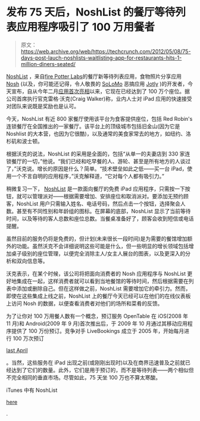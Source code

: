 # 发布 75 天后，NoshList 的餐厅等待列表应用程序吸引了 100 万用餐者 

> 原文：<https://web.archive.org/web/https://techcrunch.com/2012/05/08/75-days-post-lauch-noshlists-waitlisting-app-for-restaurants-hits-1-million-diners-seated/>

[NoshList](https://web.archive.org/web/20221226070208/http://www.nosh.com/list) ，来自[fire Potter Labs](https://web.archive.org/web/20221226070208/http://www.firespotter.com/)的餐厅新等待列表应用，食物照片分享应用 [Nosh](https://web.archive.org/web/20221226070208/http://www.nosh.me/) (以及，你可能还记得，令人敬畏的 [SoLoMo](https://web.archive.org/web/20221226070208/https://techcrunch.com/2012/03/24/die-solomo-die/) 恶搞应用 [Jotly](https://web.archive.org/web/20221226070208/https://techcrunch.com/2011/12/13/jotly-lives-parody-app-goes-live-in-itunes/) )的开发者，今天宣布，自从今年二月[应用首次亮相](https://web.archive.org/web/20221226070208/https://techcrunch.com/2012/02/22/new-from-the-makers-of-nosh-noshlist-a-free-waitlisting-app-for-restaurants/)以来，它现在已经达到了 100 万个座位。据公司首席执行官克雷格·沃克(Craig Walker)称，业内人士对 iPad 应用的快速接受对团队来说既是奖励也是认可。

今天，NoshList 有近 800 家餐厅使用该平台为食客提供座位，包括 Red Robin's 连锁餐厅在全国推出的一家餐厅。该平台上的顶级城市包括旧金山(因为它是 Noshlist 的大本营，也因为它很酷)，以及通常的美食家常去的地方，如纽约、洛杉矶和波士顿。

根据沃克的说法，NoshList 的采用是全面的，包括“从单一的夫妻店到 330 家连锁餐厅的一切，”他说。“我们已经和吃早餐的人、游轮、甚至是所有地方的人谈过了，”沃克说。增长的原因是什么？简单。“技术壁垒如此之低——买一台 iPad，使用一个不言自明的应用程序，”沃克解释道，“它对每个人都有吸引力。”

稍微复习一下， [NoshList](https://web.archive.org/web/20221226070208/http://www.nosh.com/list) 是一款面向餐厅的免费 iPad 应用程序，只需按一下按钮，就可以管理派对——根据需要增加、安排座位和取消派对。要添加无预约顾客，NoshList 用户只需输入姓名、电话号码，然后点击一个按钮，选择聚会人数。甚至有不同性别和年龄组的图标。在屏幕的底部，NoshList 显示了当前等待时间，以及等待的客人总数和座位总数。当餐桌准备好了，顾客会收到短信或电话提醒。

虽然目前的服务仍将是免费的，但计划(未来很长一段时间)是为需要的餐馆增加额外的功能。虽然沃克不会详细说明这些可能是什么，但一些明显的增长领域包括增加桌子级别的座位管理，以便完全消除主人/女主人展台的图表，以及更深入的分析和双向信息等。

沃克表示，在某个时候，该公司将把面向消费者的 Nosh 应用程序与 NoshList 更好地集成在一起，这样消费者就可以看到当地餐馆的等待时间，然后根据需要在列表中添加或删除自己。但在这样做之前，NoshList 需要增加它的牵引力。然而，即使在这些集成上线之前，NoshList 上的餐厅今天已经可以在他们的在线仪表板上访问 Nosh 的数据，以便查看消费者对他们的场所和菜肴的反馈。

为了让你对 100 万用餐人数有一个概念，预订服务 OpenTable 在 iOS(2008 年 11 月)和 Android(2009 年 9 月)首次推出后，于 2009 年 10 月通过其移动应用程序提供了 100 万份预订。竞争对手 LiveBookings 成立于 2005 年，开始每月进行 100 万次预订

[last April](https://web.archive.org/web/20221226070208/https://techcrunch.com/2011/04/04/livebookings-processes-1-million-reservations-in-a-month-raises-10-million-2/)

。当然，这些服务在 iPad 出现之前(或刚刚出现时)以及在商界迅速普及之前就已经达到了它们的数量。此外，它们是用于预订的，而不是等待列表——两个相似但不完全相同的垂直市场。尽管如此，75 天坐 100 万也不算太寒酸。

iTunes 中有 NoshList

[here](https://web.archive.org/web/20221226070208/http://itunes.apple.com/us/app/nosh-list/id498093972)

.